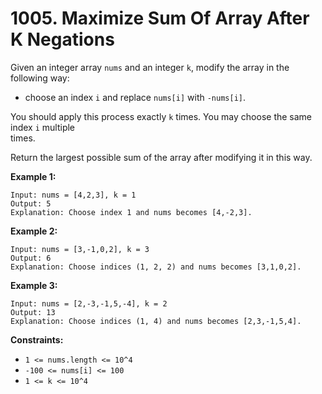 # 1005. Maximize Sum Of Array After K Negations

Given an integer array `nums` and an integer `k`, modify the array in the following way:

- choose an index `i` and replace `nums[i]` with `-nums[i]`.

You should apply this process exactly `k` times. You may choose the same index `i` multiple  
times.

Return the largest possible sum of the array after modifying it in this way.

**Example 1:**

    Input: nums = [4,2,3], k = 1
    Output: 5
    Explanation: Choose index 1 and nums becomes [4,-2,3].

**Example 2:**

    Input: nums = [3,-1,0,2], k = 3
    Output: 6
    Explanation: Choose indices (1, 2, 2) and nums becomes [3,1,0,2].

**Example 3:**

    Input: nums = [2,-3,-1,5,-4], k = 2
    Output: 13
    Explanation: Choose indices (1, 4) and nums becomes [2,3,-1,5,4].

**Constraints:**

- `1 <= nums.length <= 10^4`
- `-100 <= nums[i] <= 100`
- `1 <= k <= 10^4`
